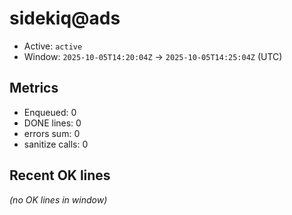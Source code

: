 # sidekiq@ads

- Active: `active`
- Window: `2025-10-05T14:20:04Z` → `2025-10-05T14:25:04Z` (UTC)

## Metrics
- Enqueued: 0
- DONE lines: 0
- errors sum: 0
- sanitize calls: 0

## Recent OK lines
_(no OK lines in window)_
